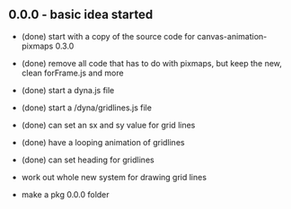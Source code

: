 
## 0.0.0 - basic idea started
* (done) start with a copy of the source code for canvas-animation-pixmaps 0.3.0
* (done) remove all code that has to do with pixmaps, but keep the new, clean forFrame.js and more
* (done) start a dyna.js file
* (done) start a /dyna/gridlines.js file

* (done) can set an sx and sy value for grid lines
* (done) have a looping animation of gridlines
* (done) can set heading for gridlines

* work out whole new system for drawing grid lines

* make a pkg 0.0.0 folder